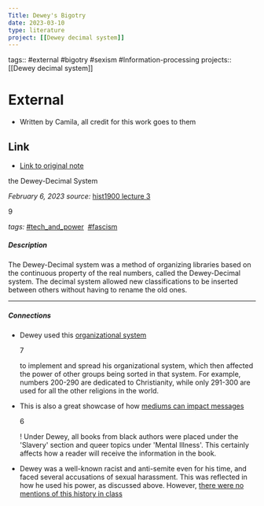 ```yaml
---
Title: Dewey's Bigotry
date: 2023-03-10
type: literature
project: [[Dewey decimal system]]
---
```

tags:: #external #bigotry #sexism #Information-processing 
projects::[[Dewey decimal system]]

# External
- Written by Camila, all credit for this work goes to them

## Link
- [Link to original note](https://camiregu.github.io/camila-memex/website/3_atomic_notes/the-dewey-decimal-system.html#)  
  
the Dewey-Decimal System

_February 6, 2023_ _source:_ [hist1900 lecture 3](https://camiregu.github.io/camila-memex/website/2-source_notes/hist1900-lecture-3.html#)

9

_tags:_ [#tech_and_power](https://camiregu.github.io/camila-memex/website/3_atomic_notes/the-dewey-decimal-system.html#tech_and_power)  [#fascism](https://camiregu.github.io/camila-memex/website/3_atomic_notes/the-dewey-decimal-system.html#fascism)

##### Description

The Dewey-Decimal system was a method of organizing libraries based on the continuous property of the real numbers, called the Dewey-Decimal system. The decimal system allowed new classifications to be inserted between others without having to rename the old ones.

---

##### Connections

-   Dewey used this [organizational system](https://camiregu.github.io/camila-memex/website/3_atomic_notes/organizing-information.html#)
    
    7
    
    to implement and spread his organizational system, which then affected the power of other groups being sorted in that system. For example, numbers 200-290 are dedicated to Christianity, while only 291-300 are used for all the other religions in the world.
-   This is also a great showcase of how [mediums can impact messages](https://camiregu.github.io/camila-memex/website/3_atomic_notes/impact-of-mediums-on-messages.html#)
    
    6
    
    ! Under Dewey, all books from black authors were placed under the 'Slavery' section and queer topics under 'Mental Illness'. This certainly affects how a reader will receive the information in the book.
-   Dewey was a well-known racist and anti-semite even for his time, and faced several accusations of sexual harassment. This was reflected in how he used his power, as discussed above. However, [there were no mentions of this history in class](https://camiregu.github.io/camila-memex/website/4-idea_notes/why-is-north-america's-history-of-fascism-so-often-erased-in-historical-education.html#)
